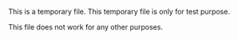 This is a temporary file.
This temporary file is only for test purpose.

This file does not work for any other purposes. 